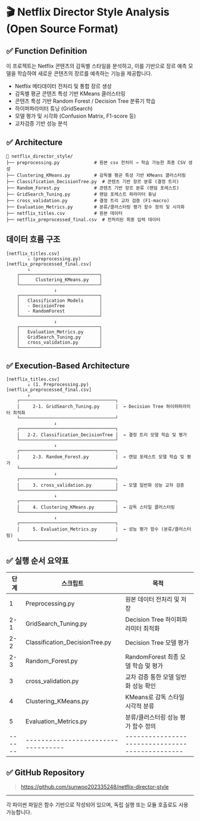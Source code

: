 # 🎬 Netflix Director Style Analysis (Open Source Format)

## ✅ Function Definition

이 프로젝트는 Netflix 콘텐츠의 감독별 스타일을 분석하고, 
이를 기반으로 장르 예측 모델을 학습하여 새로운 콘텐츠의 장르를 예측하는 기능을 제공합니다.

- Netflix 메타데이터 전처리 및 통합 장르 생성
- 감독별 평균 콘텐츠 특성 기반 KMeans 클러스터링
- 콘텐츠 특성 기반 Random Forest / Decision Tree 분류기 학습
- 하이퍼파라미터 튜닝 (GridSearch)
- 모델 평가 및 시각화 (Confusion Matrix, F1-score 등)
- 교차검증 기반 성능 분석

## ✅ Architecture

```
📁 netflix_director_style/
├── preprocessing.py             # 원본 csv 전처리 → 학습 가능한 최종 CSV 생성
├── Clustering_KMeans.py         # 감독별 평균 특성 기반 KMeans 클러스터링
├── Classification_DecisionTree.py  # 콘텐츠 기반 장르 분류 (결정 트리)
├── Random_Forest.py             # 콘텐츠 기반 장르 분류 (랜덤 포레스트)
├── GridSearch_Tuning.py         # 랜덤 포레스트 파라미터 튜닝
├── cross_validation.py          # 결정 트리 교차 검증 (F1-macro)
├── Evaluation_Metrics.py        # 분류/클러스터링 평가 함수 정의 및 시각화
├── netflix_titles.csv           # 원본 데이터
├── netflix_preprocessed_final.csv  # 전처리된 최종 입력 데이터
```

## 데이터 흐름 구조

```
[netflix_titles.csv]
        ↓ (preprocessing.py)
[netflix_preprocessed_final.csv]
        ↓
    ┌──────────────────────────────┐
    │      Clustering_KMeans.py    │
    └──────────────────────────────┘
                  ↓
    ┌──────────────────────────────┐
    │   Classification Models      │
    │   - DecisionTree             │
    │   - RandomForest             │
    └──────────────────────────────┘
                  ↓
    ┌──────────────────────────────┐
    │   Evaluation_Metrics.py      │
    │   GridSearch_Tuning.py       │
    │   cross_validation.py        │
    └──────────────────────────────┘
```

## ✅ Execution-Based Architecture

```
[netflix_titles.csv]
        ↓ (1. Preprocessing.py)
[netflix_preprocessed_final.csv]
        ↓
    ┌────────────────────────────────────┐
    │     2-1. GridSearch_Tuning.py      │  ← Decision Tree 하이퍼파라미터 최적화
    └────────────────────────────────────┘
                  ↓
    ┌────────────────────────────────────┐
    │   2-2. Classification_DecisionTree │  ← 결정 트리 모델 학습 및 평가
    └────────────────────────────────────┘
                  ↓
    ┌────────────────────────────────────┐
    │     2-3. Random_Forest.py          │  ← 랜덤 포레스트 모델 학습 및 평가
    └────────────────────────────────────┘
                  ↓
    ┌────────────────────────────────────┐
    │     3. cross_validation.py         │  ← 모델 일반화 성능 교차 검증
    └────────────────────────────────────┘
                  ↓
    ┌────────────────────────────────────┐
    │     4. Clustering_KMeans.py        │  ← 감독 스타일 클러스터링
    └────────────────────────────────────┘
                  ↓
    ┌────────────────────────────────────┐
    │     5. Evaluation_Metrics.py       │  ← 성능 평가 함수 (분류/클러스터링)
    └────────────────────────────────────┘
```

## ✅ 실행 순서 요약표 

| 단계 | 스크립트                         | 목적                                          |
|------|----------------------------------|-----------------------------------------------|
| 1    | Preprocessing.py                | 원본 데이터 전처리 및 저장                    |
| 2-1  | GridSearch_Tuning.py            | Decision Tree 하이퍼파라미터 최적화           |
| 2-2  | Classification_DecisionTree.py  | Decision Tree 모델 평가                       |
| 2-3  | Random_Forest.py                | RandomForest 최종 모델 학습 및 평가           |
| 3    | cross_validation.py             | 교차 검증 통한 모델 일반화 성능 확인          |
| 4    | Clustering_KMeans.py            | KMeans로 감독 스타일 시각적 분류              |
| 5    | Evaluation_Metrics.py           | 분류/클러스터링 성능 평가 함수 정의           |
|------|----------------------------------|-----------------------------------------------|

## ✅ GitHub Repository
> https://github.com/sunwoo202335248/netflix-director-style

---

각 파이썬 파일은 함수 기반으로 작성되어 있으며, 독립 실행 또는 모듈 호출로도 사용 가능합니다.
